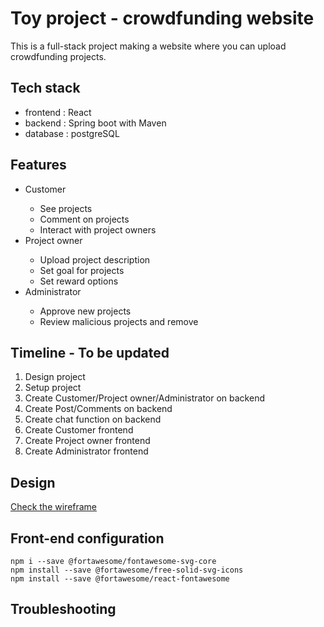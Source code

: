 # Toy project - crowdfunding website
This is a full-stack project making a website where you can upload crowdfunding projects.

## Tech stack
<ul>
  <li>frontend : React</li>
  <li>backend : Spring boot with Maven</li>
  <li>database : postgreSQL</li>
</ul>

## Features
<ul>
  <li>Customer</li>
  <ul>
    <li>See projects</li>
    <li>Comment on projects</li>
    <li>Interact with project owners</li>
  </ul>
  <li>Project owner</li>
  <ul>
    <li>Upload project description</li>
    <li>Set goal for projects</li>
    <li>Set reward options</li>    
  </ul>
  <li>Administrator</li>
  <ul>
    <li>Approve new projects</li>
    <li>Review malicious projects and remove</li>    
  </ul>
</ul>

## Timeline - To be updated
<ol>
  <li>Design project</li>
  <li>Setup project</li>
  <li>Create Customer/Project owner/Administrator on backend</li>
  <li>Create Post/Comments on backend</li>
  <li>Create chat function on backend</li>
  <li>Create Customer frontend</li>
  <li>Create Project owner frontend</li>
  <li>Create Administrator frontend</li>
</ol>

## Design
[Check the wireframe](https://www.figma.com/file/yn4m2ThcUjPmhrz855Voor/Untitled?type=design&node-id=0%3A1&mode=design&t=4pgaDM5SX3EfIeDg-1 "Go to Figma")

## Front-end configuration
```
npm i --save @fortawesome/fontawesome-svg-core
npm install --save @fortawesome/free-solid-svg-icons
npm install --save @fortawesome/react-fontawesome
```
## Troubleshooting
